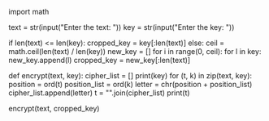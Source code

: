 import math

text = str(input("Enter the text: "))
key = str(input("Enter the key: "))

if len(text) <= len(key):
    cropped_key = key[:len(text)]
else:
    ceil = math.ceil(len(text) / len(key))
    new_key = []
    for i in range(0, ceil):
        for l in key:
            new_key.append(l)
    cropped_key = new_key[:len(text)]

def encrypt(text, key):
    cipher_list = []
    print(key)
    for (t, k) in zip(text, key):
        position = ord(t)
        position_list = ord(k)
        letter = chr(position + position_list)
        cipher_list.append(letter)
    t = "".join(cipher_list)
    print(t)

encrypt(text, cropped_key)
